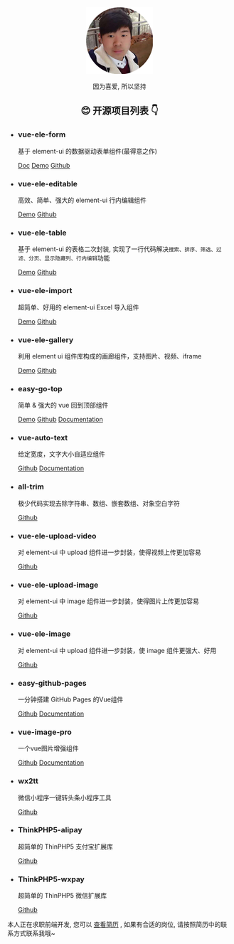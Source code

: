 <main>
  <section>
    <div align="center">
      <img  src="./avatar.png" alt="张超杰" />
      <p>因为喜爱, 所以坚持</p>
    </div>
  </section>

  <section>
    <h2 align="center">😊 开源项目列表 👇</h2>
    <ul>
      <li>
        <h3>vue-ele-form</h3>
        <p>
          基于 element-ui 的数据驱动表单组件(最得意之作)
        </p>
        <p>
          <a href="https://www.yuque.com/chaojie-vjiel/vbwzgu">Doc</a>
          <a href="https://codepen.io/dream2023/pen/KjGKYW">Demo</a>
          <a href="https://github.com/dream2023/vue-ele-form">Github</a>
        </p>
      </li>
      <li>
        <h3>vue-ele-editable</h3>
        <p>
          高效、简单、强大的 element-ui 行内编辑组件
        </p>
        <p>
          <a href="https://codepen.io/dream2023/pen/dBNNbP">Demo</a>
          <a href="https://github.com/dream2023/vue-ele-editable">Github</a>
        </p>
      </li>
      <li>
        <h3>vue-ele-table</h3>
        <p>
          基于 element-ui 的表格二次封装, 实现了一行代码解决<code>搜索、排序、筛选、过滤、分页、显示隐藏列、行内编辑</code>功能
        </p>
        <p>
          <a href="https://codepen.io/dream2023/pen/agwMpY">Demo</a>
          <a href="https://github.com/dream2023/vue-ele-table">Github</a>
        </p>
      </li>
      <li>
        <h3>vue-ele-import</h3>
        <p>
          超简单、好用的 element-ui Excel 导入组件
        </p>
        <p>
          <a href="https://codepen.io/dream2023/pen/NVBKRy">Demo</a>
          <a href="https://github.com/dream2023/vue-ele-import">Github</a>
        </p>
      </li>
      <li>
        <h3>vue-ele-gallery</h3>
        <p>
          利用 element ui 组件库构成的画廊组件，支持图片、视频、iframe
        </p>
        <p>
          <a href="https://codepen.io/dream2023/pen/vwZrgG/">Demo</a>
          <a href="https://github.com/dream2023/vue-ele-gallery">Github</a>
        </p>
      </li>
      <li>
        <h3>easy-go-top</h3>
        <p>
          简单 & 强大的 vue 回到顶部组件
        </p>
        <p>
          <a href="https://codepen.io/dream2023/pen/oRLqoj">Demo</a>
          <a href="https://github.com/dream2023/easy-go-top">Github</a>
          <a href="https://dream2023.github.io/easy-go-top/">Documentation</a>
        </p>
      </li>
      <li>
        <h3>vue-auto-text</h3>
        <p>
          给定宽度，文字大小自适应组件
        </p>
        <p>
          <a href="https://github.com/dream2023/vue-auto-text">Github</a>
          <a href="https://dream2023.github.io/vue-auto-text/">Documentation</a>
        </p>
      </li>
      <li>
        <h3>all-trim</h3>
        <p>
          极少代码实现去除字符串、数组、嵌套数组、对象空白字符
        </p>
        <p>
          <a href="https://github.com/dream2023/all-trim">Github</a>
        </p>
      </li>
      <li>
        <h3>vue-ele-upload-video</h3>
        <p>
          对 element-ui 中 upload 组件进一步封装，使得视频上传更加容易
        </p>
        <p>
          <a href="https://github.com/dream2023/vue-ele-upload-video">Github</a>
        </p>
      </li>
      <li>
        <h3>vue-ele-upload-image</h3>
        <p>
          对 element-ui 中 image 组件进一步封装，使得图片上传更加容易
        </p>
        <p>
          <a href="https://github.com/dream2023/vue-ele-upload-image">Github</a>
        </p>
      </li>
      <li>
        <h3>vue-ele-image</h3>
        <p>
          对 element-ui 中 upload 组件进一步封装，使 image 组件更强大、好用
        </p>
        <p>
          <a href="https://github.com/dream2023/vue-ele-image">Github</a>
        </p>
      </li>
      <li>
        <h3>easy-github-pages</h3>
        <p>
          一分钟搭建 GitHub Pages 的Vue组件
        </p>
        <p>
          <a href="https://github.com/dream2023/easy-github-pages">Github</a>
          <a href="https://dream2023.github.io/easy-github-pages/">Documentation</a>
        </p>
      </li>
      <li>
        <h3>vue-image-pro</h3>
        <p>
          一个vue图片增强组件
        </p>
        <p>
          <a href="https://github.com/dream2023/vue-image-pro">Github</a>
          <a href="https://dream2023.github.io/vue-image-pro/">Documentation</a>
        </p>
      </li>
      <li>
        <h3>wx2tt</h3>
        <p>
          微信小程序一键转头条小程序工具
        </p>
        <p>
          <a href="https://github.com/dream2023/wx2tt">Github</a>
        </p>
      </li>
      <li>
        <h3>ThinkPHP5-alipay</h3>
        <p>
          超简单的 ThinPHP5 支付宝扩展库
        </p>
        <p>
          <a href="https://github.com/dream2023/ThinkPHP5-alipay">Github</a>
        </p>
      </li>
      <li>
        <h3>ThinkPHP5-wxpay</h3>
        <p>
          超简单的 ThinPHP5 微信扩展库
        </p>
        <p>
          <a href="https://github.com/dream2023/ThinkPHP5-wxpay">Github</a>
        </p>
      </li>
    </ul>
  </section>
  <section>
        本人正在求职前端开发, 您可以
        <a href="https://www.yuque.com/chaojie-vjiel/vbwzgu/uwgcr1">查看简历</a>
        , 如果有合适的岗位, 请按照简历中的联系方式联系我哦~
  </section>
</main>
